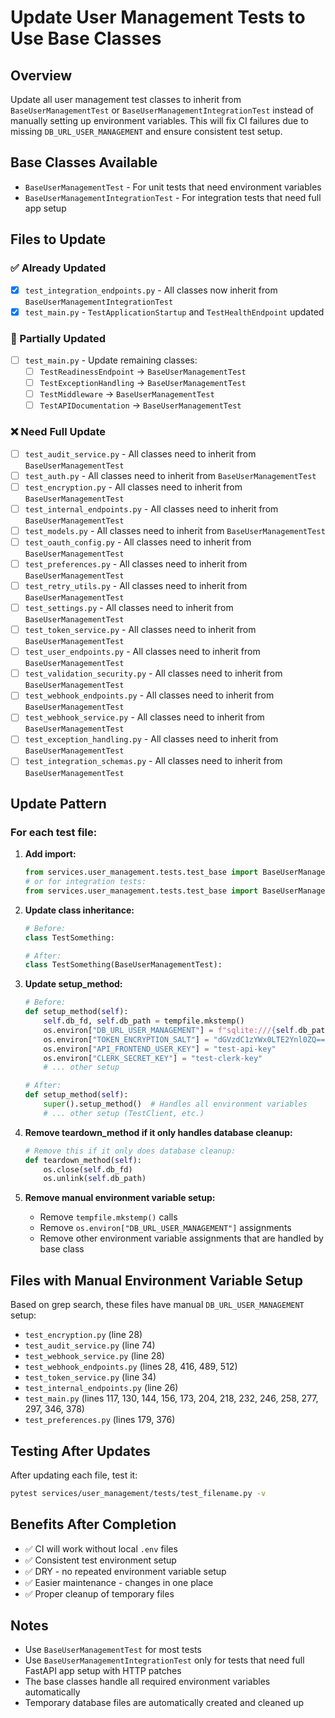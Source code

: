 # Update User Management Tests to Use Base Classes

## Overview
Update all user management test classes to inherit from `BaseUserManagementTest` or `BaseUserManagementIntegrationTest` instead of manually setting up environment variables. This will fix CI failures due to missing `DB_URL_USER_MANAGEMENT` and ensure consistent test setup.

## Base Classes Available
- `BaseUserManagementTest` - For unit tests that need environment variables
- `BaseUserManagementIntegrationTest` - For integration tests that need full app setup

## Files to Update

### ✅ Already Updated
- [x] `test_integration_endpoints.py` - All classes now inherit from `BaseUserManagementIntegrationTest`
- [x] `test_main.py` - `TestApplicationStartup` and `TestHealthEndpoint` updated

### 🔄 Partially Updated
- [ ] `test_main.py` - Update remaining classes:
  - [ ] `TestReadinessEndpoint` → `BaseUserManagementTest`
  - [ ] `TestExceptionHandling` → `BaseUserManagementTest`
  - [ ] `TestMiddleware` → `BaseUserManagementTest`
  - [ ] `TestAPIDocumentation` → `BaseUserManagementTest`

### ❌ Need Full Update
- [ ] `test_audit_service.py` - All classes need to inherit from `BaseUserManagementTest`
- [ ] `test_auth.py` - All classes need to inherit from `BaseUserManagementTest`
- [ ] `test_encryption.py` - All classes need to inherit from `BaseUserManagementTest`
- [ ] `test_internal_endpoints.py` - All classes need to inherit from `BaseUserManagementTest`
- [ ] `test_models.py` - All classes need to inherit from `BaseUserManagementTest`
- [ ] `test_oauth_config.py` - All classes need to inherit from `BaseUserManagementTest`
- [ ] `test_preferences.py` - All classes need to inherit from `BaseUserManagementTest`
- [ ] `test_retry_utils.py` - All classes need to inherit from `BaseUserManagementTest`
- [ ] `test_settings.py` - All classes need to inherit from `BaseUserManagementTest`
- [ ] `test_token_service.py` - All classes need to inherit from `BaseUserManagementTest`
- [ ] `test_user_endpoints.py` - All classes need to inherit from `BaseUserManagementTest`
- [ ] `test_validation_security.py` - All classes need to inherit from `BaseUserManagementTest`
- [ ] `test_webhook_endpoints.py` - All classes need to inherit from `BaseUserManagementTest`
- [ ] `test_webhook_service.py` - All classes need to inherit from `BaseUserManagementTest`
- [ ] `test_exception_handling.py` - All classes need to inherit from `BaseUserManagementTest`
- [ ] `test_integration_schemas.py` - All classes need to inherit from `BaseUserManagementTest`

## Update Pattern

### For each test file:

1. **Add import:**
   ```python
   from services.user_management.tests.test_base import BaseUserManagementTest
   # or for integration tests:
   from services.user_management.tests.test_base import BaseUserManagementIntegrationTest
   ```

2. **Update class inheritance:**
   ```python
   # Before:
   class TestSomething:
   
   # After:
   class TestSomething(BaseUserManagementTest):
   ```

3. **Update setup_method:**
   ```python
   # Before:
   def setup_method(self):
       self.db_fd, self.db_path = tempfile.mkstemp()
       os.environ["DB_URL_USER_MANAGEMENT"] = f"sqlite:///{self.db_path}"
       os.environ["TOKEN_ENCRYPTION_SALT"] = "dGVzdC1zYWx0LTE2Ynl0ZQ=="
       os.environ["API_FRONTEND_USER_KEY"] = "test-api-key"
       os.environ["CLERK_SECRET_KEY"] = "test-clerk-key"
       # ... other setup
   
   # After:
   def setup_method(self):
       super().setup_method()  # Handles all environment variables
       # ... other setup (TestClient, etc.)
   ```

4. **Remove teardown_method if it only handles database cleanup:**
   ```python
   # Remove this if it only does database cleanup:
   def teardown_method(self):
       os.close(self.db_fd)
       os.unlink(self.db_path)
   ```

5. **Remove manual environment variable setup:**
   - Remove `tempfile.mkstemp()` calls
   - Remove `os.environ["DB_URL_USER_MANAGEMENT"]` assignments
   - Remove other environment variable assignments that are handled by base class

## Files with Manual Environment Variable Setup

Based on grep search, these files have manual `DB_URL_USER_MANAGEMENT` setup:

- `test_encryption.py` (line 28)
- `test_audit_service.py` (line 74)
- `test_webhook_service.py` (line 28)
- `test_webhook_endpoints.py` (lines 28, 416, 489, 512)
- `test_token_service.py` (line 34)
- `test_internal_endpoints.py` (line 26)
- `test_main.py` (lines 117, 130, 144, 156, 173, 204, 218, 232, 246, 258, 277, 297, 346, 378)
- `test_preferences.py` (lines 179, 376)

## Testing After Updates

After updating each file, test it:
```bash
pytest services/user_management/tests/test_filename.py -v
```

## Benefits After Completion

- ✅ CI will work without local `.env` files
- ✅ Consistent test environment setup
- ✅ DRY - no repeated environment variable setup
- ✅ Easier maintenance - changes in one place
- ✅ Proper cleanup of temporary files

## Notes

- Use `BaseUserManagementTest` for most tests
- Use `BaseUserManagementIntegrationTest` only for tests that need full FastAPI app setup with HTTP patches
- The base classes handle all required environment variables automatically
- Temporary database files are automatically created and cleaned up 